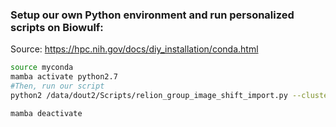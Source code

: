 ### Setup our own Python environment and run personalized scripts on Biowulf:

Source: https://hpc.nih.gov/docs/diy_installation/conda.html

```sh
source myconda
mamba activate python2.7
#Then, run our script
python2 /data/dout2/Scripts/relion_group_image_shift_import.py --clusters=49 --image_shift_data=/data/dout2/Database/Image_Shift/leginon_image_shift_data_all_2023-07-14.txt --input_star=movies.star --output_star=movies_group.star

mamba deactivate
```
